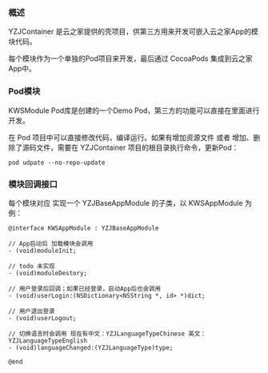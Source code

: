 
### 概述

YZJContainer 是云之家提供的壳项目，供第三方用来开发可嵌入云之家App的模块代码。

每个模块作为一个单独的Pod项目来开发，最后通过 CocoaPods 集成到云之家App中。

### Pod模块

KWSModule Pod库是创建的一个Demo Pod，第三方的功能可以直接在里面进行开发。 

在 Pod 项目中可以直接修改代码，编译运行。如果有增加资源文件 或者 增加、删除了源码文件，需要在 YZJContainer 项目的根目录执行命令，更新Pod：

```
pod udpate --no-repo-update
```


### 模块回调接口

每个模块对应 实现一个 YZJBaseAppModule 的子类，以 KWSAppModule 为例：

```
@interface KWSAppModule : YZJBaseAppModule

// App启动后 加载模块会调用
- (void)moduleInit;

// todo 未实现
- (void)moduleDestory;

// 用户登录后回调；如果已经登录，启动App后也会调用
- (void)userLogin:(NSDictionary<NSString *, id> *)dict;

// 用户退出登录
- (void)userLogout;

// 切换语言时会调用 现在有中文：YZJLanguageTypeChinese 英文：YZJLanguageTypeEnglish
- (void)languageChanged:(YZJLanguageType)type;

@end
```




